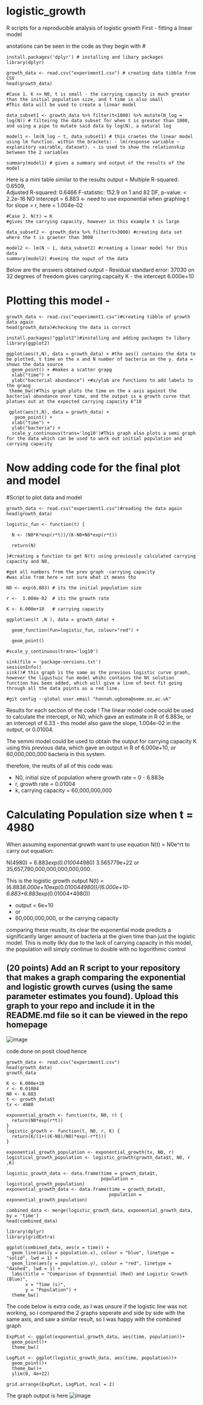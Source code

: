 # logistic_growth
R scripts for a reproducible analysis of logistic growth
First - fitting a linear model

anotations can be seen in the code as they begin with # 
```
install.packages('dplyr') # installing and libary packages
library(dplyr)

growth_data <- read.csv("experiment1.csv") # creating data tibble from CSV
head(growth_data)

#Case 1. K >> N0, t is small - the carrying capacity is much greater than the initial population size, and t time is also small
#This data will be used to create a linear model  

data_subset1 <- growth_data %>% filter(t<1000) %>% mutate(N_log = log(N)) # filteirng the data subset for when t is greater than 1000, and using a pipe to mutate said data by log(N), a natural log

model1 <- lm(N_log ~ t, data_subset1) # this craetes the linear model using lm function. within the brackets: - lm(response variable ~ explanitory vairable, dataset). ~ is used to show the relationship between the 2 variables

summary(model1) # gives a summary and output of the results of the model
```
Here is a mini table similar to the results
output = Multiple R-squared:  0.6509,	
Adjusted R-squared:  0.6466 
F-statistic: 152.9 on 1 and 82 DF, 
p-value: < 2.2e-16
NO intercept = 6.883 <- need to use exponential when graphing
t for slope = r, 
here = 1.004e-02 

```
#Case 2. N(t) = K 
#gives the carrying capacity, however in this example t is large

data_subset2 <- growth_data %>% filter(t>3000) #creating data set where the t is graeter than 3000

model2 <- lm(N ~ 1, data_subset2) #creating a linear model for this data
summary(model2) #seeing the ouput of the data
```

Below are the answers obtained
output - Residual standard error: 37030 on 32 degrees of freedom
gives caryring capcaity K - the intercept
6.000e+10 



# Plotting this model -

```
growth_data <- read.csv("experiment1.csv")#creating tibble of growth data again
head(growth_data)#checking the data is correct

install.packages("ggplot2")#installing and adding packages to libary
library(ggplot2)

ggplot(aes(t,N), data = growth_data) + #the aes() contains the data to be plotted, t time on the x and N number of bacteria on the y. data = shows the data source
  geom_point() + #makes a scatter grapg
  xlab("time") +
  ylab("bacterial abundance") +#x/ylab are functions to add labels to the graog
 theme_bw()#This graph plots the time on the x axis against the bacterial abundance over time, and the output is a growth curve that platues out at the expected carrying capacity 6^10
 
 gplot(aes(t,N), data = growth_data) +
   geom_point() +
  xlab("time") +
  ylab("bacteria") +
  scale_y_continuous(trans='log10')#This graph also plots a semi graph for the data which can be used to work out initial population and carrying capacity
```

  # Now adding code for the final plot and model 

  #Script to plot data and model
```
growth_data <- read.csv("experiment1.csv")#reading the data again
head(growth_data)

logistic_fun <- function(t) {
  
  N <- (N0*K*exp(r*t))/(K-N0+N0*exp(r*t))
  
  return(N)
  
}#creating a function to get N(t) using previously calculated carrying capacity and N0, 

#got all numbers from the prev graph -carrying capacity
#was also from here = not sure what it means tho

N0 <- exp(6.883) # its the initial population size

r <-  1.004e-02  # its the growth rate 

K <- 6.000e+10   # carrying capacity

ggplot(aes(t ,N ), data = growth_data) +
  
  geom_function(fun=logistic_fun, colour="red") +
  
  geom_point()

#scale_y_continuous(trans='log10')

sink(file = 'package-versions.txt')
sessionInfo()
sink()# this graph is the same as the previous logistic curve graoh, however the ligustuic fun model whihc contains the Nt solution function has been added, which will give a line of best fit going through all the data points as a red line. 

#git config --global user.email "hannah.ugboma@some.ox.ac.uk"
```
Results for each section of the code !
The linear model code oculd be used to calculate the intercept, or N0, which gave an estimate in R of 6.883e, or an intercept of 6.33 - 
this model also gave the slope, 1.004e-02 in the output, or 0.01004.

The semmi model could be used to obtain the output for carrying capacity K using this previous data, which gave an output in R of 6.000e+10, or 60,000,000,000 bacteria in this system.

therefore, the reults of all of this code was:
- N0, initial size of population where growth rate = 0 - 6.883e
- r, growth rate = 0.01004
- k, carrying capacity = 60,000,000,000


# Calculating Population size when t = 4980
When assuming exponential growth want to use equation N(t) = N0e^rt
to carry out equation:

N(4980) = 6.883*exp(0.01004*4980)
3.565779e+22
or
35,657,790,000,000,000,000,000.

This is the logistic growth output
N(t) = (6.883*6.000e+10*exp(0.01004*4980))/(6.000e+10-6.883+6.883*exp(0.01004*4980))
- output = 6e+10
- or
- 60,000,000,000, or the carrying capacity

comparing these reuslts, its clear the exponential mode predicts a significantly larger amount of bacteria at the given time than just the logistic model.
This is motly likly due to the lack of carrying capacity in this model, the population will simply continue to double with no logorithmic control

## (20 points) Add an R script to your repository that makes a graph comparing the exponential and logistic growth curves (using the same parameter estimates you found). Upload this graph to your repo and include it in the README.md file so it can be viewed in the repo homepage

![image](https://github.com/Oxstudent2/logistic_growth/assets/150162434/42dff07b-ad0d-4e5d-a242-e2fc5bc9311d)


code done on posit cloud hence 

```
growth_data <- read.csv("experiment1.csv")
head(growth_data)
growth_data

K <- 6.000e+10
r <- 0.01004
N0 <- 6.883
t <- growth_data$t
tx <- 4980

exponential_growth <- function(tx, N0, r) {
  return(N0*exp(r*t))
}
logistic_growth <- function(t, N0, r, K) {
  return(K/(1+((K-N0)/N0)*exp(-r*t)))
}

exponential_growth_population <- exponential_growth(tx, N0, r)
logistical_growth_population <- logistic_growth(growth_data$t, N0, r ,K)

logistic_growth_data <- data.frame(time = growth_data$t,
                                   population = logistical_growth_population)
exponential_growth_data <- data.frame(time = growth_data$t,
                                      population = exponential_growth_population)

combined_data <- merge(logistic_growth_data, exponential_growth_data, by = 'time')
head(combined_data)

library(dplyr)
library(gridExtra)

ggplot(combined_data, aes(x = time)) +
  geom_line(aes(y = population.x), colour = "blue", linetype = "solid", lwd = 1) +
  geom_line(aes(y = population.y), colour = "red", linetype = "dashed", lwd = 1) +
  labs(title = "Comparison of Exponential (Red) and Logistic Growth (Blue)",
       x = "Time (s)",
       y = "Population") +
  theme_bw()
```


The code below is extra code, as I was unsure if the logistic line was not working, so i compared the 2 graphs seperate and side by side with the same axis, and saw a similar result, so I was happy with the combined graph
```
ExpPLot <- ggplot(exponential_growth_data, aes(time, population))+
  geom_point()+
  theme_bw()

LogPLot <- ggplot(logistic_growth_data, aes(time, population))+
  geom_point()+
  theme_bw()+
  ylim(0, 4e+22)

grid.arrange(ExpPLot, LogPLot, ncol = 2)
```
The graph output is here
![image](https://github.com/Oxstudent2/logistic_growth/assets/150162434/74c81f04-01f2-4539-b79d-2cdd6f21ddb2)




